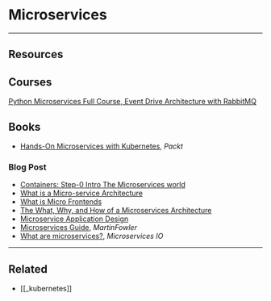 # Microservices

---

## Resources

## Courses

[Python Microservices Full Course, Event Drive Architecture with RabbitMQ](https://www.youtube.com/watch?v=ddrucr_aAzA)

## Books

- [Hands-On Microservices with Kubernetes](https://www.packtpub.com/product/hands-on-microservices-with-kubernetes/9781789805468), _Packt_

### Blog Post

- [Containers: Step-0 Intro The Microservices world](https://mamonrasoolabdali.medium.com/containers-step-0-into-the-microservices-world-dd0fff41bdef)
- [What is a Micro-service Architecture](https://www.docker.com/resources/what-container)
- [What is Micro Frontends](https://www.gsavitha.in/posts/micro-frontends/)
- [The What, Why, and How of a Microservices Architecture](https://medium.com/hashmapinc/the-what-why-and-how-of-a-microservices-architecture-4179579423a9)
- [Microservice Application Design](https://docs.microsoft.com/en-us/dotnet/architecture/microservices/multi-container-microservice-net-applications/microservice-application-design)
- [Microservices Guide](https://martinfowler.com/microservices/), _MartinFowler_
- [What are microservices?](https://microservices.io/), _Microservices IO_

---

## Related

- [[_kubernetes]]

